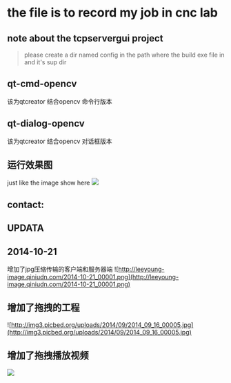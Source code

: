 # the file is to record my job in cnc lab
## note about the tcpservergui project
> please create a dir named config in the path where the build exe file in and it's sup dir

qt-cmd-opencv
---

该为qtcreator  结合opencv 命令行版本 

qt-dialog-opencv
---

该为qtcreator  结合opencv 对话框版本

运行效果图
---

just like the image show here
![](http://ww2.sinaimg.cn/large/6bbcb512jw1eq1mk0h5zvj20qp0n3jve.jpg)

contact:
---

UPDATA
---

2014-10-21
---
增加了jpg压缩传输的客户端和服务器端
![http://leeyoung-image.qiniudn.com/2014-10-21_00001.png](http://leeyoung-image.qiniudn.com/2014-10-21_00001.png)

增加了拖拽的工程
---
![http://img3.picbed.org/uploads/2014/09/2014_09_16_00005.jpg](http://img3.picbed.org/uploads/2014/09/2014_09_16_00005.jpg)


增加了拖拽播放视频
---
![](http://bcs.duapp.com/yuliyang-ftp/2014-09-17_00002.jpg)
